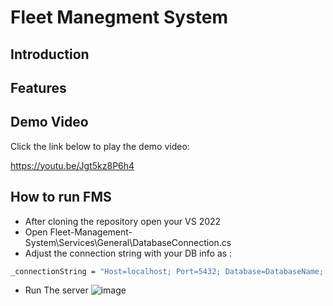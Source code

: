 # Fleet Manegment System

## Introduction


## Features

## Demo Video

Click the link below to play the demo video:

https://youtu.be/Jgt5kz8P6h4

## How to run FMS

* After cloning the repository open your VS 2022 
* Open Fleet-Management-System\Services\General\DatabaseConnection.cs
* Adjust the connection string with your DB info as :

```bash
_connectionString = "Host=localhost; Port=5432; Database=DatabaseName; Username=UrUsername; Password=UrPassword";
```
* Run The server ![image](https://github.com/aboodjallad/Fleet-Manegment-System/assets/67801795/89336937-6f04-4827-946a-6fed49b85013)


